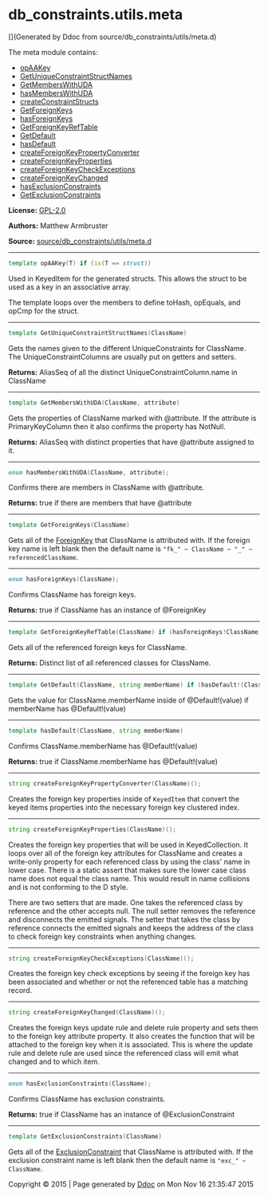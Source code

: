 # db_constraints.utils.meta

[](Generated by Ddoc from source/db_constraints/utils/meta.d)

The meta module contains:
  + [opAAKey](#opAAKey)
  + [GetUniqueConstraintStructNames](#GetUniqueConstraintStructNames)
  + [GetMembersWithUDA](#GetMembersWithUDA)
  + [hasMembersWithUDA](#hasMembersWithUDA)
  + [createConstraintStructs](#createConstraintStructs)
  + [GetForeignKeys](#GetForeignKeys)
  + [hasForeignKeys](#hasForeignKeys)
  + [GetForeignKeyRefTable](#GetForeignKeyRefTable)
  + [GetDefault](#GetDefault)
  + [hasDefault](#hasDefault)
  + [createForeignKeyPropertyConverter](#createForeignKeyPropertyConverter)
  + [createForeignKeyProperties](#createForeignKeyProperties)
  + [createForeignKeyCheckExceptions](#createForeignKeyCheckExceptions)
  + [createForeignKeyChanged](#createForeignKeyChanged)
  + [hasExclusionConstraints](#hasExclusionConstraints)
  + [GetExclusionConstraints](#GetExclusionConstraints)

**License:**
[GPL-2.0](https://github.com/marmy28/db_constraints/blob/master/LICENSE)


**Authors:**
Matthew Armbruster


**Source:** [source/db_constraints/utils/meta.d](https://github.com/marmy28/db_constraints/tree/master/source/db_constraints/utils/meta.d)



***
<a name="opAAKey" href="#opAAKey"></a>
```d
template opAAKey(T) if (is(T == struct))
```

Used in KeyedItem for the generated structs.
This allows the struct to be used as a key
in an associative array.


The template loops over the members to define
toHash, opEquals, and opCmp for the struct.


***
<a name="GetUniqueConstraintStructNames" href="#GetUniqueConstraintStructNames"></a>
```d
template GetUniqueConstraintStructNames(ClassName)
```

Gets the names given to the different UniqueConstraints for ClassName.
The UniqueConstraintColumns are usually put on getters and setters.

**Returns:**
AliasSeq of all the distinct UniqueConstraintColumn.name in ClassName


***
<a name="GetMembersWithUDA" href="#GetMembersWithUDA"></a>
```d
template GetMembersWithUDA(ClassName, attribute)
```

Gets the properties of ClassName marked with @attribute. If the
attribute is PrimaryKeyColumn then it also confirms the property has
NotNull.

**Returns:**
AliasSeq with distinct properties that have @attribute assigned to it.


***
<a name="hasMembersWithUDA" href="#hasMembersWithUDA"></a>
```d
enum hasMembersWithUDA(ClassName, attribute);

```

Confirms there are members in ClassName with @attribute.

**Returns:**
true if there are members that have @attribute


***
<a name="GetForeignKeys" href="#GetForeignKeys"></a>
```d
template GetForeignKeys(ClassName)
```

Gets all of the [ForeignKey](https://github.com/marmy28/db_constraints/wiki/constraints#ForeignKey) that ClassName is attributed with. If
the foreign key name is left blank then the default name is `"fk_" ~ ClassName ~ "_" ~ referencedClassName`.


***
<a name="hasForeignKeys" href="#hasForeignKeys"></a>
```d
enum hasForeignKeys(ClassName);

```

Confirms ClassName has foreign keys.

**Returns:**
true if ClassName has an instance of @ForeignKey


***
<a name="GetForeignKeyRefTable" href="#GetForeignKeyRefTable"></a>
```d
template GetForeignKeyRefTable(ClassName) if (hasForeignKeys!ClassName)
```

Gets all of the referenced foreign keys for ClassName.

**Returns:**
Distinct list of all referenced classes for ClassName.


***
<a name="GetDefault" href="#GetDefault"></a>
```d
template GetDefault(ClassName, string memberName) if (hasDefault!(ClassName, memberName))
```

Gets the value for ClassName.memberName inside of @Default!(value) if memberName has @Default!(value)


***
<a name="hasDefault" href="#hasDefault"></a>
```d
template hasDefault(ClassName, string memberName)
```

Confirms ClassName.memberName has @Default!(value)

**Returns:**
true if ClassName.memberName has @Default!(value)


***
<a name="createForeignKeyPropertyConverter" href="#createForeignKeyPropertyConverter"></a>
```d
string createForeignKeyPropertyConverter(ClassName)();

```

Creates the foreign key properties inside of `KeyedItem`
that convert the keyed items properties into the necessary
foreign key clustered index.


***
<a name="createForeignKeyProperties" href="#createForeignKeyProperties"></a>
```d
string createForeignKeyProperties(ClassName)();

```

Creates the foreign key properties that will be used in KeyedCollection.
It loops over all of the foreign key attributes for ClassName and creates
a write-only property for each referenced class by using the class' name
in lower case. There is a static assert that makes sure the lower case
class name does not equal the class name. This would result in name
collisions and is not conforming to the D style.


There are two setters that are made. One takes the referenced class
by reference and the other accepts null. The null setter removes the
reference and disconnects the emitted signals. The setter that takes
the class by reference connects the emitted signals and keeps the
address of the class to check foreign key constraints when anything
changes.


***
<a name="createForeignKeyCheckExceptions" href="#createForeignKeyCheckExceptions"></a>
```d
string createForeignKeyCheckExceptions(ClassName)();

```

Creates the foreign key check exceptions by seeing if the foreign key has been associated and
whether or not the referenced table has a matching record.


***
<a name="createForeignKeyChanged" href="#createForeignKeyChanged"></a>
```d
string createForeignKeyChanged(ClassName)();

```

Creates the foreign keys update rule and delete rule property and sets them to the foreign key attribute property.
It also creates the function that will be attached to the foreign key when it is associated. This is where
the update rule and delete rule are used since the referenced class will emit what changed and to which item.


***
<a name="hasExclusionConstraints" href="#hasExclusionConstraints"></a>
```d
enum hasExclusionConstraints(ClassName);

```

Confirms ClassName has exclusion constraints.

**Returns:**
true if ClassName has an instance of @ExclusionConstraint


***
<a name="GetExclusionConstraints" href="#GetExclusionConstraints"></a>
```d
template GetExclusionConstraints(ClassName)
```

Gets all of the [ExclusionConstraint](https://github.com/marmy28/db_constraints/wiki/constraints#ExclusionConstraint) that ClassName is attributed with. If
the exclusion constraint name is left blank then the default name is `"exc_" ~ ClassName`.




Copyright :copyright: 2015 | Page generated by [Ddoc](http://dlang.org/ddoc.html) on Mon Nov 16 21:35:47 2015


